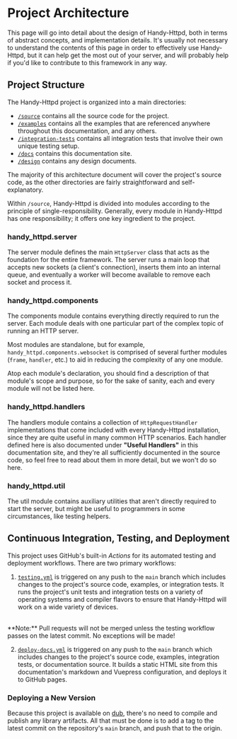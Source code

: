 # Project Architecture

This page will go into detail about the design of Handy-Httpd, both in terms of abstract concepts, and implementation details. It's usually not necessary to understand the contents of this page in order to effectively use Handy-Httpd, but it can help get the most out of your server, and will probably help if you'd like to contribute to this framework in any way.

## Project Structure

The Handy-Httpd project is organized into a main directories:

- [`/source`](https://github.com/andrewlalis/handy-httpd/tree/main/source) contains all the source code for the project.
- [`/examples`](https://github.com/andrewlalis/handy-httpd/tree/main/examples) contains all the examples that are referenced anywhere throughout this documentation, and any others.
- [`/integration-tests`](https://github.com/andrewlalis/handy-httpd/tree/main/integration-tests) contains all integration tests that involve their own unique testing setup.
- [`/docs`](https://github.com/andrewlalis/handy-httpd/tree/main/docs) contains this documentation site.
- [`/design`](https://github.com/andrewlalis/handy-httpd/tree/main/design) contains any design documents.

The majority of this architecture document will cover the project's source code, as the other directories are fairly straightforward and self-explanatory.

Within `/source`, Handy-Httpd is divided into modules according to the principle of single-responsibility. Generally, every module in Handy-Httpd has one responsibility; it offers one key ingredient to the project.

### handy_httpd.server

The server module defines the main `HttpServer` class that acts as the foundation for the entire framework. The server runs a main loop that accepts new sockets (a client's connection), inserts them into an internal queue, and eventually a worker will become available to remove each socket and process it.

### handy_httpd.components

The components module contains everything directly required to run the server. Each module deals with one particular part of the complex topic of running an HTTP server.

Most modules are standalone, but for example, `handy_httpd.components.websocket` is comprised of several further modules (`frame`, `handler`, etc.) to aid in reducing the complexity of any one module.

Atop each module's declaration, you should find a description of that module's scope and purpose, so for the sake of sanity, each and every module will not be listed here.

### handy_httpd.handlers

The handlers module contains a collection of `HttpRequestHandler` implementations that come included with every Handy-Httpd installation, since they are quite useful in many common HTTP scenarios. Each handler defined here is also documented under **"Useful Handlers"** in this documentation site, and they're all sufficiently documented in the source code, so feel free to read about them in more detail, but we won't do so here.

### handy_httpd.util

The util module contains auxiliary utilities that aren't directly required to start the server, but might be useful to programmers in some circumstances, like testing helpers.

## Continuous Integration, Testing, and Deployment

This project uses GitHub's built-in *Actions* for its automated testing and deployment workflows. There are two primary workflows:

1. [`testing.yml`](https://github.com/andrewlalis/handy-httpd/blob/main/.github/workflows/testing.yml) is triggered on any push to the `main` branch which includes changes to the project's source code, examples, or integration tests. It runs the project's unit tests and integration tests on a variety of operating systems and compiler flavors to ensure that Handy-Httpd will work on a wide variety of devices.
<br>
**Note:** Pull requests will not be merged unless the testing workflow passes on the latest commit. No exceptions will be made!

2. [`deploy-docs.yml`](https://github.com/andrewlalis/handy-httpd/blob/main/.github/workflows/deploy-docs.yml) is triggered on any push to the `main` branch which includes changes to the project's source code, examples, integration  tests, or documentation source. It builds a static HTML site from this documentation's markdown and Vuepress configuration, and deploys it to GitHub pages.

### Deploying a New Version

Because this project is available on [dub](https://code.dlang.org/), there's no need to compile and publish any library artifacts. All that must be done is to add a tag to the latest commit on the repository's `main` branch, and push that to the origin.
